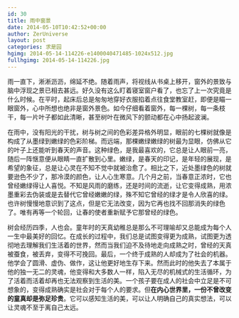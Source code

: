 ```yaml
---
id: 30
title: 雨中窗景
date: 2014-05-10T10:42:52+00:00
author: ZerUniverse
layout: post
categories: 求是园
hgimg: 2014-05-14-114226-e1400040471485-1024x512.jpg
fullhgimg: 2014-05-14-114226.jpg
---
```


雨一直下，淅淅沥沥，绵延不绝。随着雨声，将视线从书桌上移开，窗外的景致与脑中浮现之景已相去甚远。好久没有这么盯着寝室窗户看了，也忘了上一次究竟是什么时候。在平时，起床后总是匆匆地穿好衣服掐着点往食堂教室赶<!--more-->，即便是瞄一眼窗外，心中所想也绝非是窗外景色。如今仔细看着窗外，每一棵树，每一条枝干，每一片叶子都如此清晰，甚至树叶在微风下的颤动都在心中扬起波澜。

在雨中，没有阳光的干扰，树与树之间的色彩差异格外明显，眼前的七棵树就像是构成了从墨绿到嫩绿的色彩阶梯。而远端，那棵嫩绿嫩绿的树最为显眼，仿佛从它的叶子上还能听到春天的声音。这种绿色，是我最喜欢的，它总是让人眼前一亮，随后一阵惬意便从眼睛一直扩散到心里。嫩绿，是春天的印记，是年轻的展现，是希望的象征，总是让心灵在不知不觉中就被治愈了。相比之下，近处墨绿色的树就要逊色不少了，那冷漠的颜色，让人心生寒意。几个月之前，当春意正浓时，它也曾经嫩绿得让人喜悦。不知是风雨的磨练，还是时间的流逝，让它变得成熟，用浓墨重彩去伪装或是去替代它曾经嫩嫩的绿，殊不知它曾经的绿才是令人欣喜的绿。也许树慢慢地意识到了这点，但是它无法改变，因为它再也找不回那消失的绿色了。唯有再等一个轮回，让春的使者重新赋予它那曾经的绿色。

树会经历四季，人也会。童年时的天真幼稚总是那么不可理喻却又总能成为每个人一生中最美好的回忆。在成长的过程中，我们总是试图变得更为成熟，试图更为透彻地去理解我们生活着的世界，然而当我们迫不及待地走向成熟之时，曾经的天真被蚕食，被丢弃，变得不可挽回。最后，一个终于成熟的人却成为了社会的机器。他学会了圆滑、虚伪、做作，这让他更好地生存下来。然而此时的他失去了本属于他的独一无二的灵魂，他变得和大多数人一样，陷入无尽的机械式的生活循环，为了活着而活着却再也无法观察到生活的美。一个孩子要在成人的社会中立足是不可想象的，变得成熟确实是社会对于每个人的要求。但<strong>在内心世界里，一份不曾改变的童真却是弥足珍贵</strong>。它可以感知生活的美，可以让人明确自己的真实想法，可以让灵魂不至于离自己太远。